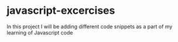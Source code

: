# javascript-excercises
In this project I will be adding different code snippets as a part of my learning of Javascript code
